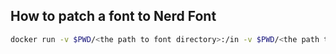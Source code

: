 ## How to patch a font to Nerd Font

```bash
docker run -v $PWD/<the path to font directory>:/in -v $PWD/<the path to the nerd font directory>:/out  nerdfonts/patcher -c
```

